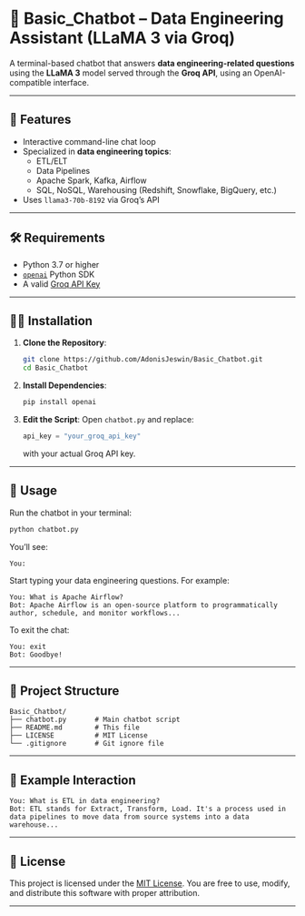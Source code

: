 # 🤖 Basic_Chatbot – Data Engineering Assistant (LLaMA 3 via Groq)

A terminal-based chatbot that answers **data engineering-related questions** using the **LLaMA 3** model served through the **Groq API**, using an OpenAI-compatible interface.

---

## 🚀 Features

- Interactive command-line chat loop
- Specialized in **data engineering topics**:
  - ETL/ELT
  - Data Pipelines
  - Apache Spark, Kafka, Airflow
  - SQL, NoSQL, Warehousing (Redshift, Snowflake, BigQuery, etc.)
- Uses `llama3-70b-8192` via Groq’s API

---

## 🛠 Requirements

- Python 3.7 or higher
- [`openai`](https://pypi.org/project/openai/) Python SDK
- A valid [Groq API Key](https://console.groq.com/keys)

---

## 🧑‍💻 Installation

1. **Clone the Repository**:

   ```bash
   git clone https://github.com/AdonisJeswin/Basic_Chatbot.git
   cd Basic_Chatbot

2. **Install Dependencies**:
   ```bash
   pip install openai

3. **Edit the Script**:
   Open `chatbot.py` and replace:

   ```python
   api_key = "your_groq_api_key"
   ```

   with your actual Groq API key.

---

## 💬 Usage

Run the chatbot in your terminal:

```bash
python chatbot.py
```

You’ll see:

```text
You:
```

Start typing your data engineering questions. For example:

```text
You: What is Apache Airflow?
Bot: Apache Airflow is an open-source platform to programmatically author, schedule, and monitor workflows...
```

To exit the chat:

```text
You: exit
Bot: Goodbye!
```

---

## 📁 Project Structure

```
Basic_Chatbot/
├── chatbot.py       # Main chatbot script
├── README.md        # This file
├── LICENSE          # MIT License
└── .gitignore       # Git ignore file
```

---

## 🧪 Example Interaction

```text
You: What is ETL in data engineering?
Bot: ETL stands for Extract, Transform, Load. It's a process used in data pipelines to move data from source systems into a data warehouse...
```

---

## 📄 License

This project is licensed under the [MIT License](LICENSE).
You are free to use, modify, and distribute this software with proper attribution.

---
